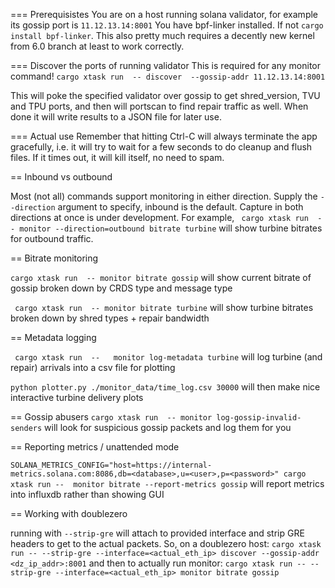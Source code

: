 === Prerequisistes
You are on a host running solana validator, for example its gossip port is `11.12.13.14:8001`
You have bpf-linker installed. If not `cargo install bpf-linker`. This also pretty much
requires a decently new kernel from 6.0 branch at least to work correctly.

=== Discover the ports of running validator
This is required for any monitor command!
``` cargo xtask run  -- discover  --gossip-addr 11.12.13.14:8001 ```

This will poke the specified validator over gossip to get shred_version,
TVU and TPU ports, and then will portscan to find repair traffic as well.
When done it will write results to a JSON file for later use.

=== Actual use
Remember that hitting Ctrl-C will always terminate the app gracefully, i.e. it will try to wait for a few seconds to do cleanup and flush files. If it times out, it will kill itself, no need to spam.

== Inbound vs outbound

Most (not all) commands support monitoring in either direction. Supply the `--direction` argument to
specify, inbound is the default. Capture in both directions at once is under development. For example,
``` cargo xtask run  -- monitor --direction=outbound bitrate turbine```
will show turbine bitrates for outbound traffic.

== Bitrate monitoring

```cargo xtask run  -- monitor bitrate gossip```
will show current bitrate of gossip broken down by CRDS type and message type

``` cargo xtask run  -- monitor bitrate turbine```
will show turbine bitrates broken down by shred types + repair bandwidth


== Metadata logging

``` cargo xtask run  --   monitor log-metadata turbine```
will log turbine (and repair) arrivals into a csv file for plotting

```python plotter.py ./monitor_data/time_log.csv 30000```
will then make nice interactive turbine delivery plots

== Gossip abusers
```cargo xtask run  -- monitor log-gossip-invalid-senders```
will look for suspicious gossip packets and log them for you


== Reporting metrics / unattended mode

```SOLANA_METRICS_CONFIG="host=https://internal-metrics.solana.com:8086,db=<database>,u=<user>,p=<password>" cargo xtask run --  monitor bitrate --report-metrics gossip```
will report metrics into influxdb rather than showing GUI

== Working with doublezero

running with `--strip-gre` will attach to provided interface and strip GRE headers to get to the actual packets. So, on a doublezero host:
```cargo xtask run -- --strip-gre --interface=<actual_eth_ip> discover --gossip-addr <dz_ip_addr>:8001```
and then to actually run monitor:
```cargo xtask run -- --strip-gre --interface=<actual_eth_ip> monitor bitrate gossip```
